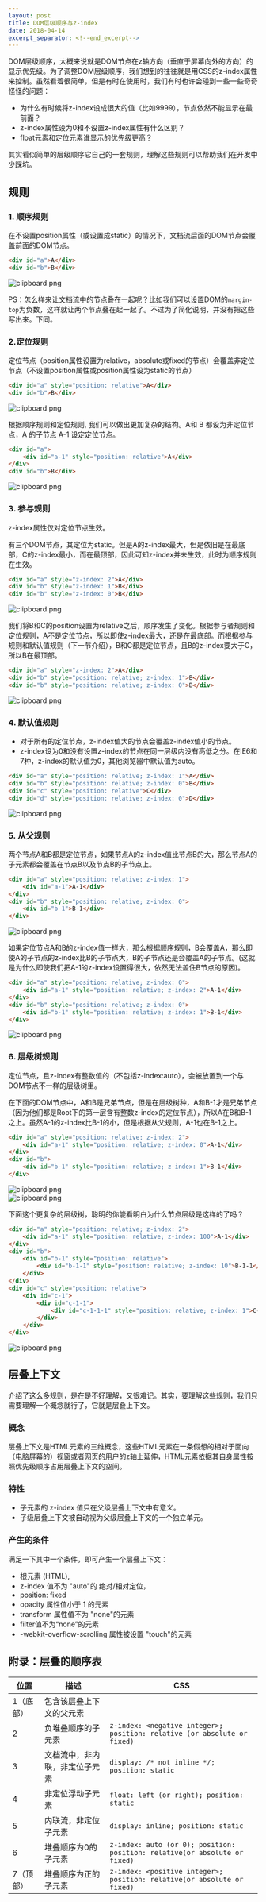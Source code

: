 ```yaml
---
layout: post
title: DOM层级顺序与z-index
date: 2018-04-14
excerpt_separator: <!--end_excerpt-->
---
```


DOM层级顺序，大概来说就是DOM节点在z轴方向（垂直于屏幕向外的方向）的显示优先级。为了调整DOM层级顺序，我们想到的往往就是用CSS的z-index属性来控制。虽然看着很简单，但是有时在使用时，我们有时也许会碰到一些一些奇奇怪怪的问题：

* 为什么有时候将z-index设成很大的值（比如9999），节点依然不能显示在最前面？
* z-index属性设为0和不设置z-index属性有什么区别？
* float元素和定位元素谁显示的优先级更高？

其实看似简单的层级顺序它自己的一套规则，理解这些规则可以帮助我们在开发中少踩坑。

<!--end_excerpt-->

## 规则

### 1. 顺序规则

在不设置position属性（或设置成static）的情况下，文档流后面的DOM节点会覆盖前面的DOM节点。

```html
<div id="a">A</div>
<div id="b">B</div>
```
![clipboard.png](/assets/images/10008/1.png)

PS：怎么样来让文档流中的节点叠在一起呢？比如我们可以设置DOM的`margin-top`为负数，这样就让两个节点叠在起一起了。不过为了简化说明，并没有把这些写出来。下同。

### 2.定位规则

定位节点（position属性设置为relative，absolute或fixed的节点）会覆盖非定位节点（不设置position属性或position属性设为static的节点）

```html
<div id="a" style="position: relative">A</div>
<div id="b">B</div>
```
![clipboard.png](/assets/images/10008/2.1.png)

根据顺序规则和定位规则, 我们可以做出更加复杂的结构。A和 B 都设为非定位节点，A 的子节点 A-1 设定定位节点。

```html
<div id="a">
    <div id="a-1" style="position: relative">A</div>
</div>
<div id="b">B</div>
```
![clipboard.png](/assets/images/10008/2.2.png)

### 3. 参与规则

z-index属性仅对定位节点生效。

有三个DOM节点，其定位为static。但是A的z-index最大，但是依旧是在最底部，C的z-index最小，而在最顶部，因此可知z-index并未生效，此时为顺序规则在生效。
```html
<div id="a" style="z-index: 2">A</div>
<div id="b" style="z-index: 1">B</div>
<div id="b" style="z-index: 0">B</div>
```
![clipboard.png](/assets/images/10008/3.1.png)

我们将B和C的position设置为relative之后，顺序发生了变化。根据参与者规则和定位规则，A不是定位节点，所以即使z-index最大，还是在最底部。而根据参与规则和默认值规则（下一节介绍），B和C都是定位节点，且B的z-index要大于C，所以B在最顶部。

```html
<div id="a" style="z-index: 2">A</div>
<div id="b" style="position: relative; z-index: 1">B</div>
<div id="b" style="position: relative; z-index: 0">B</div>
```
![clipboard.png](/assets/images/10008/3.2.png)

### 4. 默认值规则

* 对于所有的定位节点，z-index值大的节点会覆盖z-index值小的节点。
* z-index设为0和没有设置z-index的节点在同一层级内没有高低之分。在IE6和7种，z-index的默认值为0，其他浏览器中默认值为auto。

```html
<div id="a" style="position: relative; z-index: 1">A</div>
<div id="b" style="position: relative; z-index: 0">B</div>
<div id="c" style="position: relative">C</div>
<div id="d" style="position: relative; z-index: 0">D</div>
```
![clipboard.png](/assets/images/10008/4.png)


### 5. 从父规则

两个节点A和B都是定位节点，如果节点A的z-index值比节点B的大，那么节点A的子元素都会覆盖在节点B以及节点B的子节点上。

```html
<div id="a" style="position: relative; z-index: 1">
    <div id="a-1">A-1</div>
</div>
<div id="b" style="position: relative; z-index: 0">
    <div id="b-1">B-1</div>
</div>
```
![clipboard.png](/assets/images/10008/5.1.png)

如果定位节点A和B的z-index值一样大，那么根据顺序规则，B会覆盖A，那么即使A的子节点的z-index比B的子节点大，B的子节点还是会覆盖A的子节点。(这就是为什么即使我们把A-1的z-index设置得很大，依然无法盖住B节点的原因)。

```html
<div id="a" style="position: relative; z-index: 0">
    <div id="a-1" style="position: relative; z-index: 2">A-1</div>
</div>
<div id="b" style="position: relative; z-index: 0">
    <div id="b-1" style="position: relative; z-index: 1">B-1</div>
</div>
```
![clipboard.png](/assets/images/10008/5.2.png)

### 6. 层级树规则
定位节点，且z-index有整数值的（不包括z-index:auto），会被放置到一个与DOM节点不一样的层级树里。

在下面的DOM节点中，A和B是兄弟节点，但是在层级树种，A和B-1才是兄弟节点（因为他们都是Root下的第一层含有整数z-index的定位节点），所以A在B和B-1之上。虽然A-1的z-index比B-1的小，但是根据从父规则，A-1也在B-1之上。

```html
<div id="a" style="position: relative; z-index: 2">
    <div id="a-1" style="position: relative; z-index: 0">A-1</div>
</div>
<div id="b">
    <div id="b-1" style="position: relative; z-index: 1">B-1</div>
</div>
```

![clipboard.png](/assets/images/10008/6.1.png)  
![clipboard.png](/assets/images/10008/6.2.png)

下面这个更复杂的层级树，聪明的你能看明白为什么节点层级是这样的了吗？

```html
<div id="a" style="position: relative; z-index: 2">
    <div id="a-1" style="position: relative; z-index: 100">A-1</div>
</div>
<div id="b">
    <div id="b-1" style="position: relative">
        <div id="b-1-1" style="position: relative; z-index: 10">B-1-1</div>
    </div>
</div>
<div id="c" style="position: relative">
    <div id="c-1">
        <div id="c-1-1">
            <div id="c-1-1-1" style="position: relative; z-index: 1">C-1-1-1</div>
        </div>
    </div>
</div>
```
![clipboard.png](/assets/images/10008/6.3.png)

## 层叠上下文

介绍了这么多规则，是在是不好理解，又很难记。其实，要理解这些规则，我们只需要理解一个概念就行了，它就是层叠上下文。

### 概念
层叠上下文是HTML元素的三维概念，这些HTML元素在一条假想的相对于面向（电脑屏幕的）视窗或者网页的用户的z轴上延伸，HTML元素依据其自身属性按照优先级顺序占用层叠上下文的空间。

### 特性
* 子元素的 z-index 值只在父级层叠上下文中有意义。
* 子级层叠上下文被自动视为父级层叠上下文的一个独立单元。

### 产生的条件
满足一下其中一个条件，即可产生一个层叠上下文：
* 根元素 (HTML),
* z-index 值不为 "auto"的 绝对/相对定位，
* position: fixed
* opacity 属性值小于 1 的元素
* transform 属性值不为 "none"的元素
* filter值不为“none”的元素
* -webkit-overflow-scrolling 属性被设置 "touch"的元素

## 附录：层叠的顺序表

| 位置 | 描述 | CSS |
|-----|------|-----|
| 1（底部）| 包含该层叠上下文的父元素 | |
| 2       | 负堆叠顺序的子元素 | `z-index: <negative integer>; position: relative (or absolute or fixed)`|
| 3       | 文档流中，非内联，非定位子元素 | `display: /* not inline */; position: static` |
| 4       | 非定位浮动子元素 | `float: left (or right); position: static` |
| 5       | 内联流，非定位子元素 | `display: inline; position: static` |
| 6       | 堆叠顺序为0的子元素 | `z-index: auto (or 0); position: position: relative(or absolute or fixed)` |
| 7（顶部）  | 堆叠顺序为正的子元素 | `z-index: <positive integer>; position: relative(or absolute or fixed)` |
